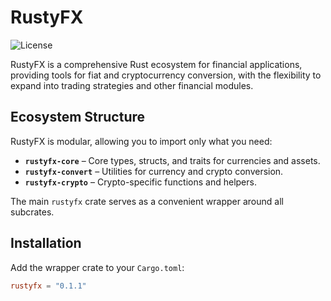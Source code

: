 # RustyFX

![License](https://img.shields.io/badge/license-MIT%20OR%20Apache--2.0-blue)

RustyFX is a comprehensive Rust ecosystem for financial applications, providing tools for fiat and cryptocurrency conversion, with the flexibility to expand into trading strategies and other financial modules.

## Ecosystem Structure

RustyFX is modular, allowing you to import only what you need:

- **`rustyfx-core`** – Core types, structs, and traits for currencies and assets.  
- **`rustyfx-convert`** – Utilities for currency and crypto conversion.  
- **`rustyfx-crypto`** – Crypto-specific functions and helpers.  

The main `rustyfx` crate serves as a convenient wrapper around all subcrates.

## Installation

Add the wrapper crate to your `Cargo.toml`:

```toml
rustyfx = "0.1.1"
